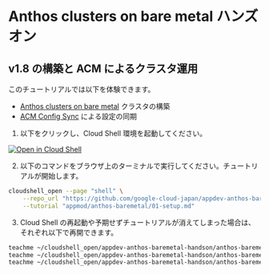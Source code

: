 # Anthos clusters on bare metal ハンズオン

## v1.8 の構築と ACM によるクラスタ運用

このチュートリアルでは以下を体験できます。

- [Anthos clusters on bare metal](https://cloud.google.com/anthos/clusters/docs/bare-metal/1.8/concepts/about-bare-metal?hl=ja) クラスタの構築
- [ACM Config Sync](https://cloud.google.com/anthos-config-management/docs/config-sync-overview?hl=ja) による設定の同期

1. 以下をクリックし、Cloud Shell 環境を起動してください。

[![Open in Cloud Shell](https://gstatic.com/cloudssh/images/open-btn.png)](https://console.cloud.google.com/home/dashboard?cloudshell=true)

2. 以下のコマンドをブラウザ上のターミナルで実行してください。チュートリアルが開始します。

```sh
cloudshell_open --page "shell" \
    --repo_url "https://github.com/google-cloud-japan/appdev-anthos-baremetal-handson.git" \
    --tutorial "appmod/anthos-baremetal/01-setup.md"
```

3. Cloud Shell の再起動や予期せずチュートリアルが消えてしまった場合は、それぞれ以下で再開できます。

```sh
teachme ~/cloudshell_open/appdev-anthos-baremetal-handson/anthos-baremetal/01-setup.md
teachme ~/cloudshell_open/appdev-anthos-baremetal-handson/anthos-baremetal/02-configsync.md
teachme ~/cloudshell_open/appdev-anthos-baremetal-handson/anthos-baremetal/09-teardown.md
```
